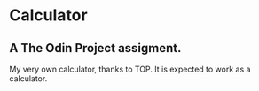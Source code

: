 # Calculator

## A The Odin Project assigment.

My very own calculator, thanks to TOP.
It is expected to work as a calculator.